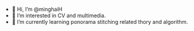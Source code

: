 - 👋 Hi, I’m @minghaiH
- 👀 I’m interested in CV and multimedia.
- 🌱 I’m currently learning ponorama stitching related thory and algorithm.

<!---
minghaiH/minghaiH is a ✨ special ✨ repository because its `README.md` (this file) appears on your GitHub profile.
You can click the Preview link to take a look at your changes.
--->
